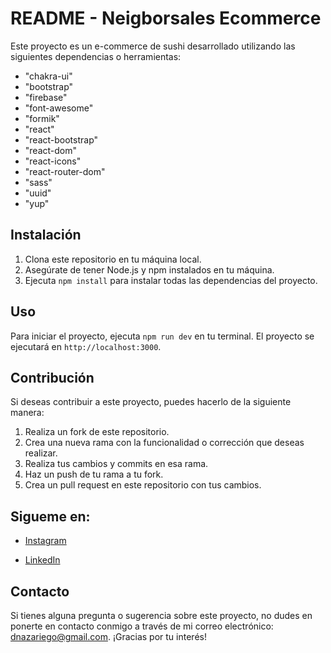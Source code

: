 # README - Neigborsales Ecommerce 

Este proyecto es un e-commerce de sushi desarrollado utilizando las siguientes dependencias o herramientas:

- "chakra-ui"
- "bootstrap"
- "firebase"
- "font-awesome"
- "formik"
- "react"
- "react-bootstrap"
- "react-dom"
- "react-icons"
- "react-router-dom"
- "sass"
- "uuid"
- "yup"

## Instalación

1. Clona este repositorio en tu máquina local.
2. Asegúrate de tener Node.js y npm instalados en tu máquina.
3. Ejecuta `npm install` para instalar todas las dependencias del proyecto.

## Uso

Para iniciar el proyecto, ejecuta `npm run dev` en tu terminal. El proyecto se ejecutará en `http://localhost:3000`.

## Contribución

Si deseas contribuir a este proyecto, puedes hacerlo de la siguiente manera:

1. Realiza un fork de este repositorio.
2. Crea una nueva rama con la funcionalidad o corrección que deseas realizar.
3. Realiza tus cambios y commits en esa rama.
4. Haz un push de tu rama a tu fork.
5. Crea un pull request en este repositorio con tus cambios.

## Sigueme en: 

- [Instagram
](https://www.instagram.com/nazariegode/)

- [LinkedIn](https://www.linkedin.com/in/nazariego/)


## Contacto

Si tienes alguna pregunta o sugerencia sobre este proyecto, no dudes en ponerte en contacto conmigo a través de mi correo electrónico: [dnazariego@gmail.com](mailto:dnazariego@gmail.com). 
¡Gracias por tu interés!
